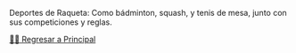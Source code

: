 Deportes de Raqueta: Como bádminton, squash, y tenis de mesa, junto con sus competiciones y reglas.


[☝🏻 Regresar a Principal](/articulos.md)